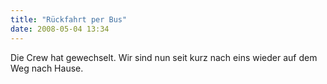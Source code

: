 ```yaml
---
title: "Rückfahrt per Bus"
date: 2008-05-04 13:34
---
```

Die Crew hat gewechselt. Wir sind nun seit kurz nach eins wieder auf dem Weg nach Hause.
